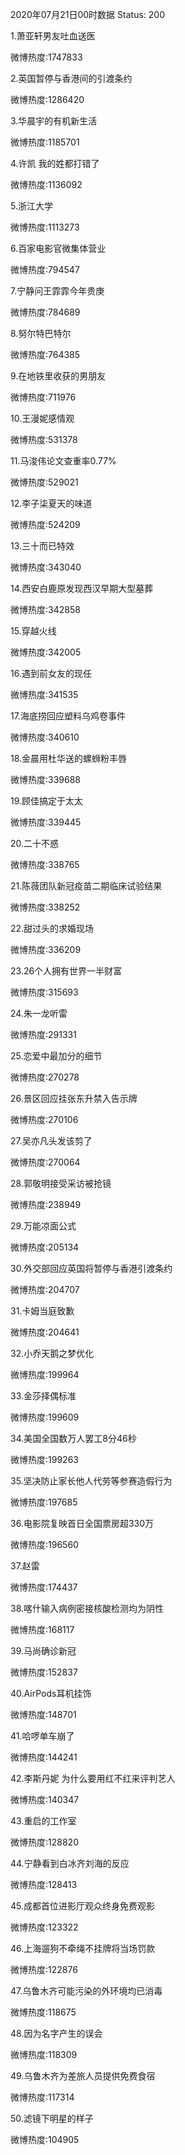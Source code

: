 2020年07月21日00时数据
Status: 200

1.萧亚轩男友吐血送医

微博热度:1747833

2.英国暂停与香港间的引渡条约

微博热度:1286420

3.华晨宇的有机新生活

微博热度:1185701

4.许凯 我的姓都打错了

微博热度:1136092

5.浙江大学

微博热度:1113273

6.百家电影官微集体营业

微博热度:794547

7.宁静问王霏霏今年贵庚

微博热度:784689

8.努尔特巴特尔

微博热度:764385

9.在地铁里收获的男朋友

微博热度:711976

10.王漫妮感情观

微博热度:531378

11.马浚伟论文查重率0.77%

微博热度:529021

12.李子柒夏天的味道

微博热度:524209

13.三十而已特效

微博热度:343040

14.西安白鹿原发现西汉早期大型墓葬

微博热度:342858

15.穿越火线

微博热度:342005

16.遇到前女友的现任

微博热度:341535

17.海底捞回应塑料乌鸡卷事件

微博热度:340610

18.金晨用杜华送的螺蛳粉丰唇

微博热度:339688

19.顾佳搞定于太太

微博热度:339445

20.二十不惑

微博热度:338765

21.陈薇团队新冠疫苗二期临床试验结果

微博热度:338252

22.甜过头的求婚现场

微博热度:336209

23.26个人拥有世界一半财富

微博热度:315693

24.朱一龙听雷

微博热度:291331

25.恋爱中最加分的细节

微博热度:270278

26.景区回应挂张东升禁入告示牌

微博热度:270106

27.吴亦凡头发该剪了

微博热度:270064

28.郭敬明接受采访被抢镜

微博热度:238949

29.万能凉面公式

微博热度:205134

30.外交部回应英国将暂停与香港引渡条约

微博热度:204707

31.卡姆当庭致歉

微博热度:204641

32.小乔天鹅之梦优化

微博热度:199964

33.金莎择偶标准

微博热度:199609

34.美国全国数万人罢工8分46秒

微博热度:199263

35.坚决防止家长他人代劳等参赛造假行为

微博热度:197685

36.电影院复映首日全国票房超330万

微博热度:196560

37.赵雷

微博热度:174437

38.喀什输入病例密接核酸检测均为阴性

微博热度:168117

39.马尚确诊新冠

微博热度:152837

40.AirPods耳机挂饰

微博热度:148701

41.哈啰单车崩了

微博热度:144241

42.李斯丹妮 为什么要用红不红来评判艺人

微博热度:140347

43.重启的工作室

微博热度:128820

44.宁静看到白冰齐刘海的反应

微博热度:128413

45.成都首位进影厅观众终身免费观影

微博热度:123322

46.上海遛狗不牵绳不挂牌将当场罚款

微博热度:122876

47.乌鲁木齐可能污染的外环境均已消毒

微博热度:118675

48.因为名字产生的误会

微博热度:118309

49.乌鲁木齐为差旅人员提供免费食宿

微博热度:117314

50.滤镜下明星的样子

微博热度:104905

